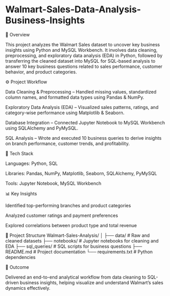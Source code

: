 # Walmart-Sales-Data-Analysis-Business-Insights
📘 Overview

This project analyzes the Walmart Sales dataset to uncover key business insights using Python and MySQL Workbench.
It involves data cleaning, preprocessing, and exploratory data analysis (EDA) in Python, followed by transferring the cleaned dataset into MySQL for SQL-based analysis to answer 10 key business questions related to sales performance, customer behavior, and product categories.

⚙️ Project Workflow

Data Cleaning & Preprocessing – Handled missing values, standardized column names, and formatted data types using Pandas & NumPy.

Exploratory Data Analysis (EDA) – Visualized sales patterns, ratings, and category-wise performance using Matplotlib & Seaborn.

Database Integration – Connected Jupyter Notebook to MySQL Workbench using SQLAlchemy and PyMySQL.

SQL Analysis – Wrote and executed 10 business queries to derive insights on branch performance, customer trends, and profitability.

🧰 Tech Stack

Languages: Python, SQL

Libraries: Pandas, NumPy, Matplotlib, Seaborn, SQLAlchemy, PyMySQL

Tools: Jupyter Notebook, MySQL Workbench

📊 Key Insights

Identified top-performing branches and product categories

Analyzed customer ratings and payment preferences

Explored correlations between product type and total revenue

📁 Project Structure
Walmart-Sales-Analysis/
│
├── data/                # Raw and cleaned datasets
├── notebooks/           # Jupyter notebooks for cleaning and EDA
├── sql_queries/         # SQL scripts for business questions
├── README.md            # Project documentation
└── requirements.txt     # Python dependencies

🚀 Outcome

Delivered an end-to-end analytical workflow from data cleaning to SQL-driven business insights, helping visualize and understand Walmart’s sales dynamics effectively.

